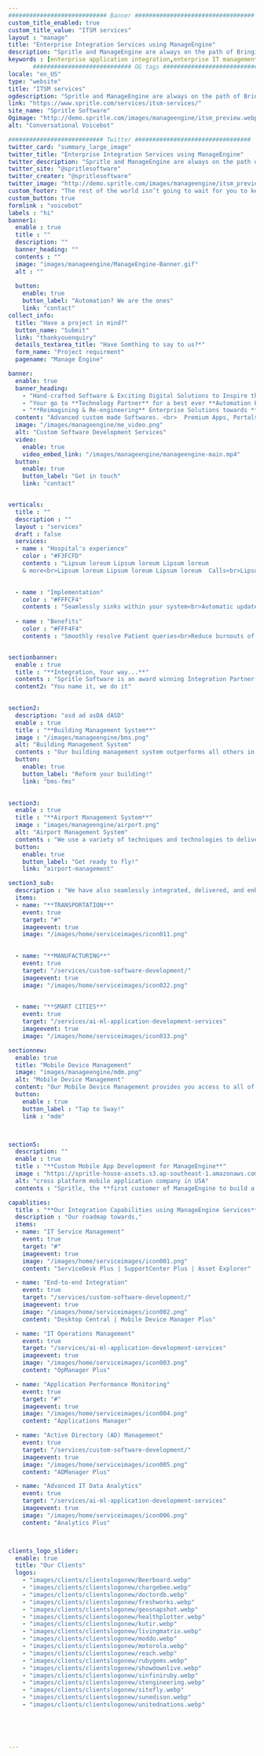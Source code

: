 ```yaml
---
############################ Banner ##################################
custom_title_enabled: true
custom_title_value: "ITSM services"
layout : "manage"
title: "Enterprise Integration Services using ManageEngine"
description: "Spritle and ManageEngine are always on the path of Bringing IT Together by Integrating two different systems to create a unified system, migrating data from legacy systems, building custom applications, etc. We build systems that monitor & manage the slightest problem, keeping your process intact and your business on track!"
keywords : [enterprise application integration,enterprise IT management,network management software,manageengine inventory management,it inventory management system,it servicedesk software,advanced IT data analytics,service management software,enterprise service management,IT operations management,management engine servicedesk plus]
       ############################ OG tags #################################
locale: "en_US"
type: "website"
title: "ITSM services" 
ogdescription: "Spritle and ManageEngine are always on the path of Bringing IT Together by Integrating two different systems to create a unified system, migrating data from legacy systems, building custom applications, etc. We build systems that monitor & manage the slightest problem, keeping your process intact and your business on track!"   
link: "https://www.spritle.com/services/itsm-services/"
site_name: "Spritle Software"
Ogimage: "http://demo.spritle.com/images/manageengine/itsm_preview.webp.pagespeed.ce.WkfbS_QTE-.webp" 
alt: "Conversational Voicebot" 

########################### Twitter #################################
twitter_card: "summary_large_image"
twitter_title: "Enterprise Integration Services using ManageEngine"  
twitter_description: "Spritle and ManageEngine are always on the path of Bringing IT Together by Integrating two different systems to create a unified system, migrating data from legacy systems, building custom applications, etc. We build systems that monitor & manage the slightest problem, keeping your process intact and your business on track!"
twitter_site: "@spritlesoftware"
twitter_creater: "@spritlesoftware"
twitter_image: "http://demo.spritle.com/images/manageengine/itsm_preview.webp.pagespeed.ce.WkfbS_QTE-.webp" 
custom_footer: "The rest of the world isn’t going to wait for you to keep up with the **ever-evolving future** so what’s stopping you?"
custom_button: true
formlink : "voicebot"
labels : "hi"
banner1:
  enable : true
  title : ""
  description: ""
  banner_heading: ""
  contents : ""
  image: "images/manageengine/ManageEngine-Banner.gif"
  alt : ""
   
  button:
    enable: true
    button_label: "Automation? We are the ones"
    link: "contact"
collect_info:
  title: "Have a project in mind?"
  button_name: "Submit"
  link: "thankyouenquiry"
  details_textarea_title: "Have Somthing to say to us?*"
  form_name: "Project requirment"
  pagename: "Manage Engine"

banner:
  enable: true
  banner_heading:
    - "Hand-crafted Software & Exciting Digital Solutions to Inspire the **Future.**"
    - "Your go to **Technology Partner** for a best ever **Automation Experience.**"
    - "**Reimagining & Re-engineering** Enterprise Solutions towards **efficiency.**"
  content: "Advanced custom made Softwares. <br>  Premium Apps, Portals & Digital Solutions.<br> We aim to innovate cutting-edge technologies for a better tomorrow."
  image: "/images/manageengine/me_video.png"
  alt: "Custom Software Development Services"
  video:
    enable: true
    video_embed_link: "/images/manageengine/manageengine-main.mp4"
  button:
    enable: true
    button_label: "Get in touch"
    link: "contact"


verticals:
  title : ""
  description : ""
  layout : "services"
  draft : false
  services:
  - name : "Hospital's experience"
    color : "#F3FCFD"
    contents : "Lipsum loreum Lipsum loreum Lipsum loreum 
    & more<br>Lipsum loreum Lipsum loreum Lipsum loreum  Calls<br>Lipsum loreum Lipsum loreum Lipsum loreum"
    

  - name : "Implementation"
    color : "#FFFCF4"
    contents : "Seamlessly sinks within your system<br>Automatic updates at the backend<br> Real-time humanlike support<br>Easy API Integration"
    
  - name : "Benefits"
    color : "#FFF4F4"
    contents : "Smoothly resolve Patient queries<br>Reduce burnouts of your staffs<br>24/7 healthcare assistance </br>Saves your cost up to 80%"


sectionbanner:
  enable : true
  title : "**Integration, Your way...**"
  contents : "Spritle Software is an award winning Integration Partner with ManageEngine rendering active directory monitoring software, software metering tools, hardware inventory management system, netflow analyzer, firewall reporting tool, and much more."
  content2: "You name it, we do it"
 

section2:
  description: "asd ad asDA dASD"
  enable : true
  title : "**Building Management System**"
  image : "/images/manageengine/bms.png"
  alt: "Building Management System"
  contents : "Our building management system outperforms all others in terms of effectiveness. Real-time digital access to the building is made possible by our seamless integration with existing systems. Automate building operations while ensuring productivity."
  button:
    enable: true
    button_label: "Reform your building!"
    link: "bms-fms"

    
section3:
  enable : true
  title : "**Airport Management System**"
  image : "images/manageengine/airport.png"
  alt: "Airport Management System"
  contents : "We use a variety of techniques and technologies to deliver Airport Management System services, guaranteeing that there is no downtime at the airports. Even the smallest errors are recorded, raised as tickets, and automatically assigned to the relevant party."
  button:
    enable: true
    button_label: "Get ready to fly!"
    link: "airport-management"

section3_sub:
  description : "We have also seamlessly integrated, delivered, and enhanced the custom-built **Fault Management System** for the below verticals"
  items:
  - name: "**TRANSPORTATION**"
    event: true
    target: "#"
    imageevent: true
    image: "/images/home/serviceimages/icon011.png"
   

  - name: "**MANUFACTURING**"
    event: true
    target: "/services/custom-software-development/"
    imageevent: true
    image: "/images/home/serviceimages/icon022.png"
 

  - name: "**SMART CITIES**"
    event: true
    target: "/services/ai-ml-application-development-services"
    imageevent: true
    image: "/images/home/serviceimages/icon033.png"

sectionnew:
  enable: true
  title: "Mobile Device Management"
  image: "images/manageengine/mdm.png"
  alt: "Mobile Device Management"
  content: "Our Mobile Device Management provides you access to all of your devices through one platform. Using our MDM system, you can track locations, lock down personal apps, get alerts when devices leave a permitted region, erase business data, and more."
  button:
    enable : true
    button_label : "Tap to Sway!"
    link : "mdm"



section5:
  description: ""
  enable : true
  title : "**Custom Mobile App Development for ManageEngine**"
  image : "https://spritle-house-assets.s3.ap-southeast-1.amazonaws.com/manageengine/fms-mob-img-min.webp"
  alt: "cross platform mobile application company in USA"
  contents : "Spritle, the **first customer of ManageEngine to build a custom mobile application**, specifically designed for on-the-ground Technicians to have access to data, monitor & perform actions from where they are!"

capablities:
  title : "**Our Integration Capabilities using ManageEngine Services**"
  description : "Our roadmap towards,"
  items:
  - name: "IT Service Management"
    event: true
    target: "#"
    imageevent: true
    image: "/images/home/serviceimages/icon001.png"
    content: "ServiceDesk Plus | SupportCenter Plus | Asset Explorer"

  - name: "End-to-end Integration"
    event: true
    target: "/services/custom-software-development/"
    imageevent: true
    image: "/images/home/serviceimages/icon002.png"
    content: "Desktop Central | Mobile Device Manager Plus"

  - name: "IT Operations Management"
    event: true
    target: "/services/ai-ml-application-development-services"
    imageevent: true
    image: "/images/home/serviceimages/icon003.png"
    content: "OpManager Plus"

  - name: "Application Performance Monitoring"
    event: true
    target: "#"
    imageevent: true
    image: "/images/home/serviceimages/icon004.png"
    content: "Applications Manager"

  - name: "Active Directory (AD) Management"
    event: true
    target: "/services/custom-software-development/"
    imageevent: true
    image: "/images/home/serviceimages/icon005.png"
    content: "ADManager Plus"

  - name: "Advanced IT Data Analytics"
    event: true
    target: "/services/ai-ml-application-development-services"
    imageevent: true
    image: "/images/home/serviceimages/icon006.png"
    content: "Analytics Plus"



clients_logo_slider:
  enable: true
  title: "Our Clients"
  logos:
    - "images/clients/clientslogonew/Beerboard.webp"
    - "images/clients/clientslogonew/chargebee.webp"
    - "images/clients/clientslogonew/doctordb.webp"
    - "images/clients/clientslogonew/freshworks.webp"
    - "images/clients/clientslogonew/geosnapshot.webp"
    - "images/clients/clientslogonew/healthplotter.webp"
    - "images/clients/clientslogonew/kutir.webp"
    - "images/clients/clientslogonew/livingmatrix.webp"
    - "images/clients/clientslogonew/moddo.webp"
    - "images/clients/clientslogonew/motorola.webp"
    - "images/clients/clientslogonew/reach.webp"
    - "images/clients/clientslogonew/rubygems.webp"
    - "images/clients/clientslogonew/showdownlive.webp"
    - "images/clients/clientslogonew/sinfiniruby.webp"
    - "images/clients/clientslogonew/stengineering.webp"
    - "images/clients/clientslogonew/sitefly.webp"
    - "images/clients/clientslogonew/sunedison.webp"
    - "images/clients/clientslogonew/unitednations.webp"


 


---
```

